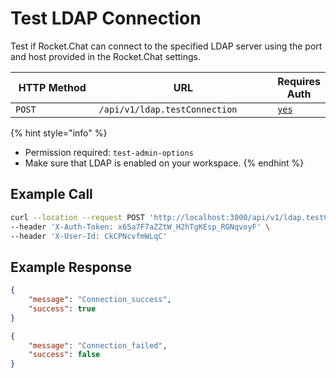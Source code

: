 # Test LDAP Connection

Test if Rocket.Chat can connect to the specified LDAP server using the port and host provided in the Rocket.Chat settings.

<table><thead><tr><th width="163">HTTP Method</th><th width="308">URL</th><th>Requires Auth</th></tr></thead><tbody><tr><td><code>POST</code></td><td><code>/api/v1/ldap.testConnection</code></td><td><a href="../../authentication-endpoints/"><code>yes</code></a></td></tr></tbody></table>

{% hint style="info" %}
* Permission required: `test-admin-options`
* Make sure that LDAP is enabled on your workspace.
{% endhint %}

## Example Call

```bash
curl --location --request POST 'http://localhost:3000/api/v1/ldap.testConnection' \
--header 'X-Auth-Token: x65a7F7aZZtW_H2hTgKEsp_RGNqvoyF' \
--header 'X-User-Id: CkCPNcvfmWLqC'
```

## Example Response

```json
{
    "message": "Connection_success",
    "success": true
}
```

```json
{
    "message": "Connection_failed",
    "success": false
}
```
